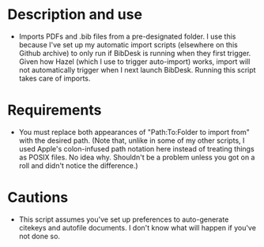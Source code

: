 # Description and use

* Imports PDFs and .bib files from a pre-designated folder.  I use this because I've set up my automatic import scripts (elsewhere on this Github archive) to only run if BibDesk is running when they first trigger. Given how Hazel (which I use to trigger auto-import) works, import will not automatically trigger when I next launch BibDesk. Running this script takes care of imports.

# Requirements #

* You must replace both appearances of "Path:To:Folder to import from" with the desired path.  (Note that, unlike in some of my other scripts, I used Apple's colon-infused path notation here instead of treating things as POSIX files.  No idea why.  Shouldn't be a problem unless you got on a roll and didn't notice the difference.)

# Cautions #

* This script assumes you've set up preferences to auto-generate citekeys and autofile documents.  I don't know what will happen if you've not done so.


